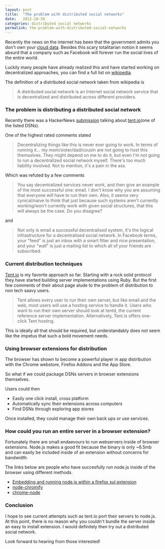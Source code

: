 ```yaml
---
layout: post
title:  "The problem with distributed social networks"
date:   2012-10-29
categories: distributed social networks
permalink: the-problem-with-distributed-social-networks
---
```


Recently the news on the internet has been that the government admits you don't own your [cloud data](https://www.eff.org/deeplinks/2012/10/governments-attack-cloud-computing).   Besides this scary totalitarian notion it seems absurd that a company such as Facebook will forever run the social lives of the entire world.

Luckily many people have already realized this and have started working on decentralized approaches, you can find a full list on [wikipedia](http://en.wikipedia.org/wiki/Distributed_social_network).

The definition of a distributed social network taken from wikipedia is

> A distributed social network is an Internet social network service that is decentralized and distributed across different providers. 

### The problem is distributing a distributed social network

Recently there was a HackerNews [submission](http://news.ycombinator.com/item?id=4418904) talking about [tent.io](tent.io)(one of the listed DSNs).

One of the highest rated comments stated

> Decentralizing things like this is never ever going to work. In terms of running it... my mom/sister/dad/cousin are not going to host this themselves. They might depend on me to do it, but even I'm not going to run a decentralized social network myself. There's too much liability involved. Not to mention, it's a pain in the ass.

Which was refuted by a few comments 

> You say decentralized services never work, and then give an example of the most successful one: email.   I don't know why you are assuming that everyone will have to run their own. Also, it seems very cynical/naive to think that just because such systems aren't currently working/won't currently work with given social structures, that this will always be the case. Do you disagree?

and

> Not only is email a successful decentralised system, it's the logical infrastructure for a decentralised social network. In Facebook terms, your "feed" is just an inbox with a smart filter and nice presentation, and your "wall" is just a mailing list to which all of your friends are subscribed.

### Current distribution techniques

[Tent.io](https://tent.io/about) is my favorite approach so far. Starting with a rock solid protocol they have started building server implementations using Ruby. But the first few comments of their about page alude to the problem of distribution to non tech saavy users.

> Tent allows every user to run their own server, but like email and the web, most users will use a hosting service to handle it.
  Users who want to run their own server should look at tentd, the current reference server implementation.
  Alternatively, Tent.is offers one-click Tent hosting.

This is ideally all that should be required, but understandably does not seem like the impetus that such a bold movement needs.

### Using browser extensions for distribution

The browser has shown to become a powerful player in app distribution with the Chrome webstore, Firefox Addons and the App Store.

So what if we could package DSNs servers in browser extensions themselves.

Users could then 


* Easily one click install, cross platform
* Automatically sync their extensions across computers
* Find DSNs through exploring app stores

Once installed, they could manage their own back ups or use services.

### How could you run an entire server in a browser extension?

Fortunately there are small endaevours to run webservers inside of browser extensions.   Node.js makes a good fit because the binary is only ~6.5mb and can easily be included inside of an extension without concerns for bandwidth.

The links below are people who have succesfully run node.js inside of the browser using different methods.

* [Embedding and running node.js within a firefox xul extension](http://rawkes.com/articles/running-node.html)
* [node-chromify](https://github.com/iceddev/node-chromify)
* [chrome-node](https://github.com/danielconnor/chrome-node)

### Conclusion

I hope to see current attempts such as tent.io port their servers to node.js.   At this point, there is no reason why you couldn't bundle the server inside an easy to install extension.   I would definitely then try out a distributed social network.

Look forward to hearing from those interested!